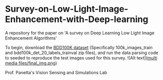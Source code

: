 # Survey-on-Low-Light-Image-Enhancement-with-Deep-learning
A repository for the paper on 'A survey on Deep Learning Low Light Image Enhancement Algorithms'

To begin, download the [BDD100K dataset](https://dl.cv.ethz.ch/bdd100k/data/) (Specifically 100k_images_train and bdd100k_det_20_labels_trainval zip files), and run the data parsing code to seeded to reproduce the test images used for this survey.
![Alt text]([multi media files/final_img.png](https://github.com/Obafemi-Jinadu/Survey-on-Low-Light-Image-Enhancement-with-Deep-learning/blob/2620d56bfda48ccbe25c877942c4280b9a62f222/multi%20media%20files/final_img.png))

Prof. Panetta's Vision Sensing and Simulations Lab
